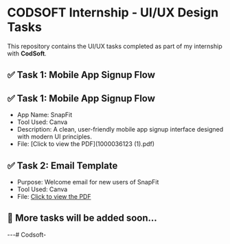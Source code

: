 # CODSOFT Internship - UI/UX Design Tasks

This repository contains the UI/UX tasks completed as part of my internship with **CodSoft**.

## ✅ Task 1: Mobile App Signup Flow
## ✅ Task 1: Mobile App Signup Flow  
- App Name: SnapFit  
- Tool Used: Canva  
- Description: A clean, user-friendly mobile app signup interface designed with modern UI principles.  
- File: [Click to view the PDF](1000036123 (1).pdf)

## ✅ Task 2: Email Template  
- Purpose: Welcome email for new users of SnapFit  
- Tool Used: Canva  
- File: [Click to view the PDF](PDFReader_20250702_1156.pdf)


## 📌 More tasks will be added soon...


---# Codsoft-
